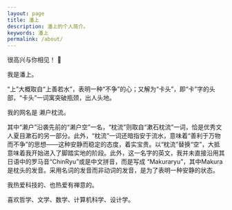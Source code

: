 ```yaml
---
layout: page
title: 潘上
description: 潘上的个人简介。
keywords: 潘上
permalink: /about/
---
```


很高兴与你相见！ 👋

我是潘上。

“上”大概取自“上善若水”，表明一种“不争”的心；又解为“卡头”，即“卡”字的头部，“卡头”一词寓突破瓶颈，出人头地。

我的网名是 濑户枕流。

其中“濑户”沿袭先前的“濑户空”一名，“枕流”则取自“漱石枕流”一词，恰是优秀文人夏目漱石的另一部分。此外，“枕流”一词还暗指安于流水，意味着“善利于万物而不争”的思想——这种安静而稳定的态度，着实宝贵。以“枕流”替换“空”，大抵意味着我开始进入了脚踏实地的阶段。此外，这一名字的英文，我并未直接沿用其日语中的罗马音“ChinRyu”或是中文拼音，而是写成 “Makuraryu”，其中Makura是枕头的发音。采用名词的发音而非动词的发音，是为了表明一种安静的状态。

我热爱科技的、也热爱有禅意的。

喜欢哲学、文学、数学、计算机科学、设计学。

